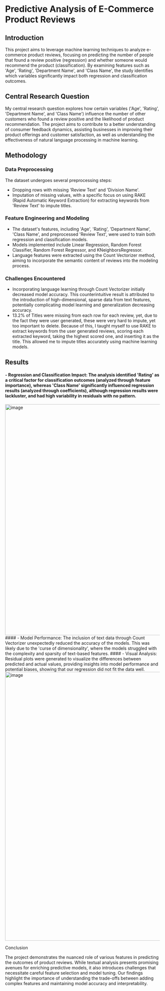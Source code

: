 # Predictive Analysis of E-Commerce Product Reviews

## Introduction

This project aims to leverage machine learning techniques to analyze e-commerce product reviews, focusing on predicting the number of people that found a review positive (regression) and whether someone would recommend the product (classification). By examining features such as 'Age', 'Rating', 'Department Name', and 'Class Name', the study identifies which variables significantly impact both regression and classification outcomes.

## Central Research Question

My central research question explores how certain variables ('Age', 'Rating', 'Department Name', and 'Class Name') influence the number of other customers who found a review positive and the likelihood of product recommendation. The project aims to contribute to a better understanding of consumer feedback dynamics, assisting businesses in improving their product offerings and customer satisfaction, as well as understanding the effectiveness of natural language processing in machine learning.

## Methodology

### Data Preprocessing
The dataset undergoes several preprocessing steps:

- Dropping rows with missing 'Review Text' and 'Division Name'.
- Imputation of missing values, with a specific focus on using RAKE (Rapid Automatic Keyword Extraction) for extracting keywords from 'Review Text' to impute titles.

### Feature Engineering and Modeling
- The dataset's features, including 'Age', 'Rating', 'Department Name', 'Class Name', and preprocessed 'Review Text', were used to train both regression and classification models.
- Models implemented include Linear Regression, Random Forest Classifier, Random Forest Regressor, and KNeighborsRegressor.
- Language features were extracted using the Count Vectorizer method, aiming to incorporate the semantic content of reviews into the modeling process.

### Challenges Encountered
- Incorporating language learning through Count Vectorizer initially decreased model accuracy. This counterintuitive result is attributed to the introduction of high-dimensional, sparse data from text features, potentially complicating model learning and generalization decreasing accuracy.
- 13.2% of Titles were missing from each row for each review, yet, due to the fact they were user generated, these were very hard to impute, yet too important to delete. Because of this, I taught myself to use RAKE to extract keywords from the user generated reviews, scoring each extracted keyword, taking the highest scored one, and inserting it as the title. This allowed me to impute titles accurately using machine learning models.

## Results

#### - Regression and Classification Impact: The analysis identified 'Rating' as a critical factor for classification outcomes (analyzed through feature importance), whereas 'Class Name' significantly influenced regression results (analyzed through coefficients), although regression results were lackluster, and had high variability in residuals with no pattern.
<img width="749" alt="image" src="https://github.com/arassiq/Predictive-Analysis-of-E-Commerce-Product-Reviews/assets/143036773/8f83432f-4a1b-437c-8bf6-2220bfd583ff">
#### - Model Performance: The inclusion of text data through Count Vectorizer unexpectedly reduced the accuracy of the models. This was likely due to the 'curse of dimensionality', where the models struggled with the complexity and sparsity of text-based features.
#### - Visual Analysis: Residual plots were generated to visualize the differences between predicted and actual values, providing insights into model performance and potential biases, showing that our regression did not fit the data well.
<img width="872" alt="image" src="https://github.com/arassiq/Predictive-Analysis-of-E-Commerce-Product-Reviews/assets/143036773/146f0271-a22e-42b0-bb00-a1418f13e7ed">

Conclusion

The project demonstrates the nuanced role of various features in predicting the outcomes of product reviews. While textual analysis presents promising avenues for enriching predictive models, it also introduces challenges that necessitate careful feature selection and model tuning. Our findings highlight the importance of understanding the trade-offs between adding complex features and maintaining model accuracy and interpretability.
